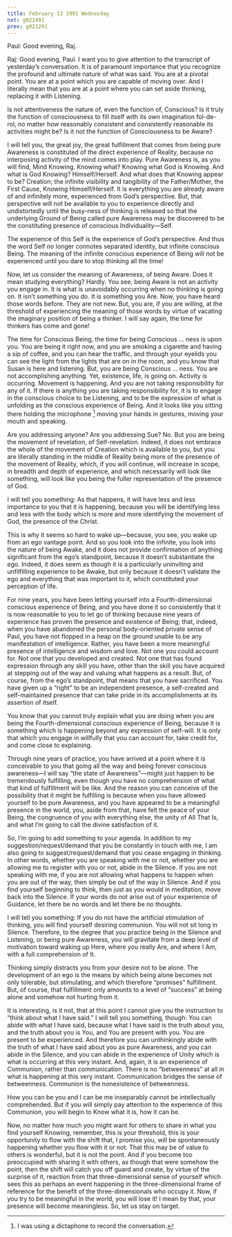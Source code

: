 ```yaml
---
title: February 13 1991 Wednesday
nxt: g021491
prev: g021291
---
```


Paul: Good evening, Raj.

Raj: Good evening, Paul. I want you to give attention to the transcript
of yesterday’s conversation. It is of paramount importance that you
recognize the profound and ultimate nature of what was said. You are at
a pivotal point. You are at a point which you are capable of moving
over. And I literally mean that you are at a point where you can set
aside thinking, replacing it with Listening.

Is not attentiveness the nature of, even the function of, Conscious? Is
it truly the function of consciousness to fill itself with its own
imagination fol-de-rol, no matter how reasonably consistent and
consistently reasonable its activities might be? Is it not the function
of Consciousness to be Aware?

I will tell you, the great joy, the great fulfillment that comes from
being pure Awareness is constituted of the direct experience of Reality,
because no interposing activity of the mind comes into play. Pure
Awareness is, as you will find, Mind Knowing. Knowing what? Knowing what
God is Knowing. And what is God Knowing? Himself/Herself. And what does
that Knowing appear to be? Creation; the infinite visibility and
tangibility of the Father/Mother, the First Cause, Knowing
Himself/Herself. It is everything you are already aware of and
infinitely more, experienced from God’s perspective. But, that
perspective will not be available to you to experience directly and
undistortedly until the busy-ness of thinking is released so that the
underlying Ground of Being called pure Awareness may be discovered to be
the constituting presence of conscious Individuality—Self.

The experience of this Self is the experience of God’s perspective. And
thus the word Self no longer connotes separated identity, but infinite
conscious Being. The meaning of the infinite conscious experience of
Being will not be experienced until you dare to stop thinking all the
time!

Now, let us consider the meaning of Awareness, of being Aware. Does it
mean studying everything? Hardly. You see, being Aware is not an
activity you engage in. It is what is unavoidably occurring when no
thinking is going on. It isn’t something you do. It is something you
Are. Now, you have heard those words before. They are not new. But, you
are, if you are willing, at the threshold of experiencing the meaning of
those words by virtue of vacating the imaginary position of being a
thinker. I will say again, the time for thinkers has come and gone!

The time for Conscious Being, the time for being Conscious … ness is
upon you. You are being it right now, and you are smoking a cigarette
and having a sip of coffee, and you can hear the traffic, and through
your eyelids you can see the light from the lights that are on in the
room, and you know that Susan is here and listening. But, you are being
Conscious … ness. You are not accomplishing anything. Yet, existence,
life, is going on. Activity is occurring. Movement is happening. And you
are not taking responsibility for any of it. If there is anything you
are taking responsibility for, it is to engage in the conscious choice
to be Listening, and to be the expression of what is unfolding as the
conscious experience of Being. And it looks like you sitting there
holding the microphone [^1] moving your hands in gestures, moving your 
mouth and speaking.

Are you addressing anyone? Are you addressing Sue? No. But you are being
the movement of revelation, of Self-revelation. Indeed, it does not
embrace the whole of the movement of Creation which is available to you,
but you are literally standing in the middle of Reality being more of
the presence of the movement of Reality, which, if you will continue,
will increase in scope, in breadth and depth of experience, and which
necessarily will look like something, will look like you being the
fuller representation of the presence of God.

I will tell you something: As that happens, it will have less and less
importance to you that it is happening, because you will be identifying
less and less with the body which is more and more identifying the
movement of God, the presence of the Christ.

This is why it seems so hard to wake up—because, you see, you wake up
from an ego vantage point. And so you look into the infinite, you look
into the nature of being Awake, and it does not provide confirmation of
anything significant from the ego’s standpoint, because it doesn’t
substantiate the ego. Indeed, it does seem as though it is a
particularly uninviting and unfilfilling experience to be Awake, but
only because it doesn’t validate the ego and everything that was
important to it, which constituted your perception of life.

For nine years, you have been letting yourself into a Fourth-dimensional
conscious experience of Being, and you have done it so consistently that
it is now reasonable to you to let go of thinking because nine years of
experience has proven the presence and existence of Being; that, indeed,
when you have abandoned the personal body-oriented private sense of
Paul, you have not flopped in a heap on the ground unable to be any
manifestation of intelligence. Rather, you have been a more meaningful
presence of intelligence and wisdom and love. Not one you could account
for. Not one that you developed and created. Not one that has found
expression through any skill you have, other than the skill you have
acquired at stepping out of the way and valuing what happens as a
result. But, of course, from the ego’s standpoint, that means that you
have sacrificed. You have given up a “right” to be an independent
presence, a self-created and self-maintained presence that can take
pride in its accomplishments at its assertion of itself.

You know that you cannot truly explain what you are doing when you are
being the Fourth-dimensional conscious experience of Being, because it
is something which is happening beyond any expression of self-will. It
is only that which you engage in willfully that you can account for,
take credit for, and come close to explaining.

Through nine years of practice, you have arrived at a point where it is
conceivable to you that going all the way and being forever conscious
awareness—I will say “the state of Awareness”—might just happen to be
tremendously fulfilling, even though you have no comprehension of what
that kind of fulfillment will be like. And the reason you can conceive
of the possibility that it might be fulfilling is because when you have
allowed yourself to be pure Awareness, and you have appeared to be a
meaningful presence in the world, you, aside from that, have felt the
peace of your Being, the congruence of you with everything else, the
unity of All That Is, and what I’m going to call the divine satisfaction
of it.

So, I’m going to add something to your agenda. In addition to my
suggestion/request/demand that you be constantly in touch with me, I am
also going to suggest/request/demand that you cease engaging in
thinking. In other words, whether you are speaking with me or not,
whether you are allowing me to register with you or not, abide in the
Silence. If you are not speaking with me, if you are not allowing what
happens to happen when you are out of the way, then simply be out of the
way in Silence. And if you find yourself beginning to think, then just
as you would in meditation, move back into the Silence. If your words do
not arise out of your experience of Guidance, let there be no words and
let there be no thoughts.

I will tell you something: If you do not have the artificial stimulation
of thinking, you will find yourself desiring communion. You will not sit
long in Silence. Therefore, to the degree that you practice being in the
Silence and Listening, or being pure Awareness, you will gravitate from
a deep level of motivation toward waking up Here, where you really Are,
and where I Am, with a full comprehension of It.

Thinking simply distracts you from your desire not to be alone. The
development of an ego is the means by which being alone becomes not only
tolerable, but stimulating, and which therefore “promises” fulfillment.
But, of course, that fulfillment only amounts to a level of “success” at
being alone and somehow not hurting from it.

It is interesting, is it not, that at this point I cannot give you the
instruction to “think about what I have said.” I will tell you
something, though: You can abide with what I have said, because what I
have said is the truth about you, and the truth about you is You, and
You are present with you. You are present to be experienced. And
therefore you can unthinkingly abide with the truth of what I have said
about you as pure Awareness, and you can abide in the Silence, and you
can abide in the experience of Unity which is what is occurring at this
very instant. And, again, it is an experience of Communion, rather than
communication. There is no “betweenness” at all in what is happening at
this very instant. Communication bridges the sense of betweenness.
Communion is the nonexistence of betweenness.

How you can be you and I can be me inseparably cannot be intellectually
comprehended. But if you will simply pay attention to the experience of
this Communion, you will begin to Know what it is, how it can be.

Now, no matter how much you might want for others to share in what you
find yourself Knowing, remember, this is your threshold, this is your
opportunity to flow with the shift that, I promise you, will be
spontaneously happening whether you flow with it or not. That this may
be of value to others is wonderful, but it is not the point. And if you
become too preoccupied with sharing it with others, as though that were
somehow the point, then the shift will catch you off guard and create,
by virtue of the surprise of it, reaction from that three-dimensional
sense of yourself which sees this as perhaps an event happening in the
three-dimensional frame of reference for the benefit of the
three-dimensionals who occupy it. Now, if you try to be meaningful in
the world, you will lose it! I mean by that, your presence will become
meaningless. So, let us stay on target.

[^1]: I was using a dictaphone to record the conversation.
